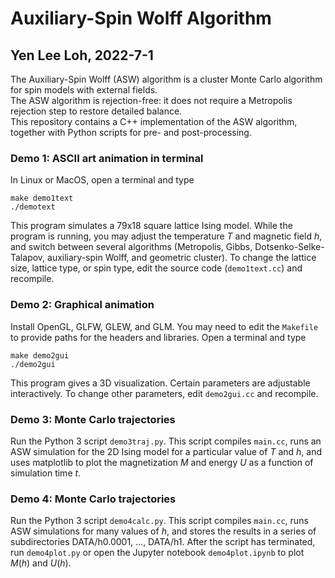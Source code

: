 # Auxiliary-Spin Wolff Algorithm
## Yen Lee Loh, 2022-7-1

The Auxiliary-Spin Wolff (ASW) algorithm is a cluster Monte Carlo algorithm for spin models with external fields.  
The ASW algorithm is rejection-free: it does not require a Metropolis rejection step to restore detailed balance.  
This repository contains a C++ implementation of the ASW algorithm, together with Python scripts for pre- and post-processing.

### Demo 1: ASCII art animation in terminal
In Linux or MacOS, open a terminal and type

    make demo1text
    ./demotext

This program simulates a 79x18 square lattice Ising model. While the program is running, you may adjust the temperature $T$ and magnetic field $h$, and switch between several algorithms (Metropolis, Gibbs, Dotsenko-Selke-Talapov, auxiliary-spin Wolff, and geometric cluster). To change the lattice size, lattice type, or spin type, edit the source code (`demo1text.cc`) and recompile.

### Demo 2: Graphical animation
Install OpenGL, GLFW, GLEW, and GLM. You may need to edit the `Makefile` to provide paths for the headers and libraries. Open a terminal and type

    make demo2gui
    ./demo2gui

This program gives a 3D visualization. Certain parameters are adjustable interactively. To change other parameters, edit `demo2gui.cc` and recompile.

### Demo 3: Monte Carlo trajectories
Run the Python 3 script `demo3traj.py`. This script compiles `main.cc`, runs an ASW simulation for the 2D Ising model for a particular value of $T$ and $h$, and uses matplotlib to plot the magnetization $M$ and energy $U$ as a function of simulation time $t$.

### Demo 4: Monte Carlo trajectories
Run the Python 3 script `demo4calc.py`. This script compiles `main.cc`, runs ASW simulations for many values of $h$, and stores the results in a series of subdirectories DATA/h0.0001, ..., DATA/h1.  After the script has terminated, run `demo4plot.py` or open the Jupyter notebook `demo4plot.ipynb` to plot $M(h)$ and $U(h)$.
